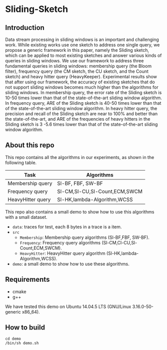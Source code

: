 # Sliding-Sketch

## Introduction

Data stream processing in sliding windows is an important and challenging work. While existing works use one sketch to address one single query, we propose a generic framework in this paper, namely the Sliding sketch, which can be applied to most existing sketches and answer various kinds of queries in sliding windows. We use our framework to address three fundamental queries in sliding windows: membership query (the Bloom filter), frequency query (the CM sketch, the CU sketch, and the Count sketch) and heavy hitter query (HeavyKeeper). Experimental results show that after using our framework, the accuracy of existing sketches that do not support sliding windows becomes much higher than the algorithms for sliding windows. In membership query, the error rate of the Sliding sketch is 10-50 times lower than that of the state-of-the-art sliding window algorithm. In frequency query, ARE of the Sliding sketch is 40-50 times lower than that of the state-of-the-art sliding window algorithm. In heavy hitter query, the precision and recall of the Sliding sketch are near to 100% and better than the state-of-the-art, and ARE of the frequencies of heavy hitters in the Sliding sketch is 3 -5.6 times lower than that of the state-of-the-art sliding window algorithm.

## About this repo

This repo contains all the algorithms in our experiments, as shown in the following table.

| Task                      | Algorithms                               |
| ------------------------- | ---------------------------------------- |
| Membership query | Sl-BF, FBF, SW-BF |
| Frequency query   | Sl-CM,Sl-CU,Sl-Count,ECM,SWCM |
| HeavyHitter query   |    Sl-HK,lambda-Algorithm,WCSS  |

This repo also contains a small demo to show how to use this algorithms with a small dataset.

- `data`: traces for test, each 8 bytes in a trace is a item.
- `src`
  - `Membership`: Membership query algorithms (Sl-BF,FBF, SW-BF).
  - `Frequency`: Frequency query algorithms (Sl-CM,Cl-CU,Sl-Count,ECM,SWCM).
  - `HeavyHitter`: HeavyHitter query algorithm (Sl-HK,lambda-Algorithm,WCSS).
- `demo`: a small demo to show how to use these algorithms.

## Requirements
- cmake
- g++

We have  tested this demo on Ubuntu 14.04.5 LTS (GNU/Linux 3.16.0-50-generic x86_64).

## How to build
```
cd demo
/bin/sh demo.sh
```
